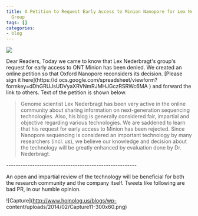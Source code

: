 ```yaml
---
title: A Petition to Request Early Access to Minion Nanopore for Lex Nederbragt's
  Group
tags: []
categories:
- blog
---
```

![](http://www.sequencing.uio.no/people/lex-nederbragt-nsc-250.jpg)
<!--more-->

Dear Readers, Today we came to know that Lex Nederbragt's group's request for
early access to ONT Minion has been denied. We created an online petition so
that Oxford Nanopore reconsiders its decision. [Please sign it here](https://d
ocs.google.com/spreadsheet/viewform?formkey=dDhGRUJsUDVyaXRVNmRJMHJGczRSRWc6MA
) and forward the link to others. Text of the petition is shown below.

> Genome scientist Lex Nederbragt has been very active in the online community
about sharing information on next-generation sequencing technologies. Also,
his blog is generally considered fair, impartial and objective regarding
various technologies. We are saddened to learn that his request for early
access to Minion has been rejected. Since Nanopore sequencing is considered an
important technology by many researchers (incl. us), we believe our knowledge
and decision about the technology will be greatly enhanced by evaluation done
by Dr. Nederbragt.

\-------------------------------------------------------

An open and impartial review of the technology will be beneficial for both the
research community and the company itself. Tweets like following are bad PR,
in our humble opinion.

![Capture](http://www.homolog.us/blogs/wp-
content/uploads/2014/02/Capture11-300x60.png)

